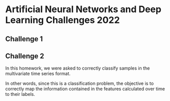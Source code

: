 # Artificial Neural Networks and Deep Learning Challenges 2022

## Challenge 1

## Challenge 2 

In this homework, we were asked to correctly classify samples in the multivariate time series format.

In other words, since this is a classification problem, the objective is to correctly map the information contained in the features calculated over time to their labels.

